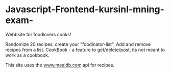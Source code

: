 # Javascript-Frontend-kursinl-mning-exam-
Webbsite for foodlovers cooks!

Randomize 20 recipes.
create your "foodinator-list", Add and remove recipes from a list.
CookBook - a feature to get/delete/post. its not meant to work as a cookbook.



This site uses the www.mealdb.com api for recipes.

